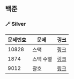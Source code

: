 ## 백준
### 🪄 Silver
| 문제번호 | 문제 | 링크 |
| ----- | --- | ----- |
|10828 |  스택 | [링크](/home/runner/work/Algorithm-Log/Algorithm-Log/%EB%B0%B1%EC%A4%80/Silver/10828.%E2%80%85%EC%8A%A4%ED%83%9D/README.md)|
|1874 |  스택 수열 | [링크](/home/runner/work/Algorithm-Log/Algorithm-Log/%EB%B0%B1%EC%A4%80/Silver/1874.%E2%80%85%EC%8A%A4%ED%83%9D%E2%80%85%EC%88%98%EC%97%B4/README.md)|
|9012 |  괄호 | [링크](/home/runner/work/Algorithm-Log/Algorithm-Log/%EB%B0%B1%EC%A4%80/Silver/9012.%E2%80%85%EA%B4%84%ED%98%B8/README.md)|

